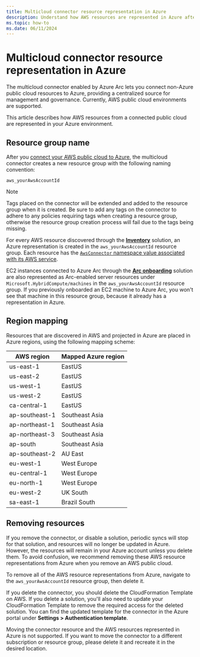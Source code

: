 ```yaml
---
title: Multicloud connector resource representation in Azure
description: Understand how AWS resources are represented in Azure after they're added through the multicloud connector enabled by Azure Arc.
ms.topic: how-to
ms.date: 06/11/2024
---
```


# Multicloud connector resource representation in Azure

The multicloud connector enabled by Azure Arc lets you connect non-Azure public cloud resources to Azure, providing a centralized source for management and governance. Currently, AWS public cloud environments are supported.

This article describes how AWS resources from a connected public cloud are represented in your Azure environment.

## Resource group name

After you [connect your AWS public cloud to Azure](connect-to-aws.md), the multicloud connector creates a new resource group with the following naming convention:

`aws_yourAwsAccountId`

> [!NOTE]
> Tags placed on the connector will be extended and added to the resource group when it is created. Be sure to add any tags on the connector to adhere to any policies requiring tags when creating a resource group, otherwise the resource group creation process will fail due to the tags being missing.

For every AWS resource discovered through the **[Inventory](view-multicloud-inventory.md)** solution, an Azure representation is created in the `aws_yourAwsAccountId` resource group. Each resource has the [`AwsConnector` namespace value associated with its AWS service](view-multicloud-inventory.md#supported-aws-services).

EC2 instances connected to Azure Arc through the **[Arc onboarding](onboard-multicloud-vms-arc.md)** solution are also represented as Arc-enabled server resources under `Microsoft.HybridCompute/machines` in the `aws_yourAwsAccountId` resource group. If you previously onboarded an EC2 machine to Azure Arc, you won't see that machine in this resource group, because it already has a representation in Azure.

## Region mapping

Resources that are discovered in AWS and projected in Azure are placed in Azure regions, using the following mapping scheme:

|AWS region |Mapped Azure region |
|--|--|
|us-east-1 | EastUS |
|us-east-2 | EastUS |
|us-west-1 | EastUS |
|us-west-2 | EastUS |
|ca-central-1 | EastUS |
|ap-southeast-1 | Southeast Asia |
|ap-northeast-1 | Southeast Asia |
|ap-northeast-3 | Southeast Asia |
|ap-south | Southeast Asia |
|ap-southeast-2 | AU East |
|eu-west-1 | West Europe |
|eu-central-1 | West Europe |
|eu-north-1 | West Europe |
|eu-west-2 | UK South |
|sa-east-1 | Brazil South |

## Removing resources

If you remove the connector, or disable a solution, periodic syncs will stop for that solution, and resources will no longer be updated in Azure. However, the resources will remain in your Azure account unless you delete them. To avoid confusion, we recommend removing these AWS resource representations from Azure when you remove an AWS public cloud.

To remove all of the AWS resource representations from Azure, navigate to the `aws_yourAwsAccountId` resource group, then delete it.

If you delete the connector, you should delete the CloudFormation Template on AWS. If you delete a solution, you'll also need to update your CloudFormation Template to remove the required access for the deleted solution. You can find the updated template for the connector in the Azure portal under **Settings > Authentication template**.

Moving the connector resource and the AWS resources represented in Azure is not supported. If you want to move the connector to a different subscription or resource group, please delete it and recreate it in the desired location. 

